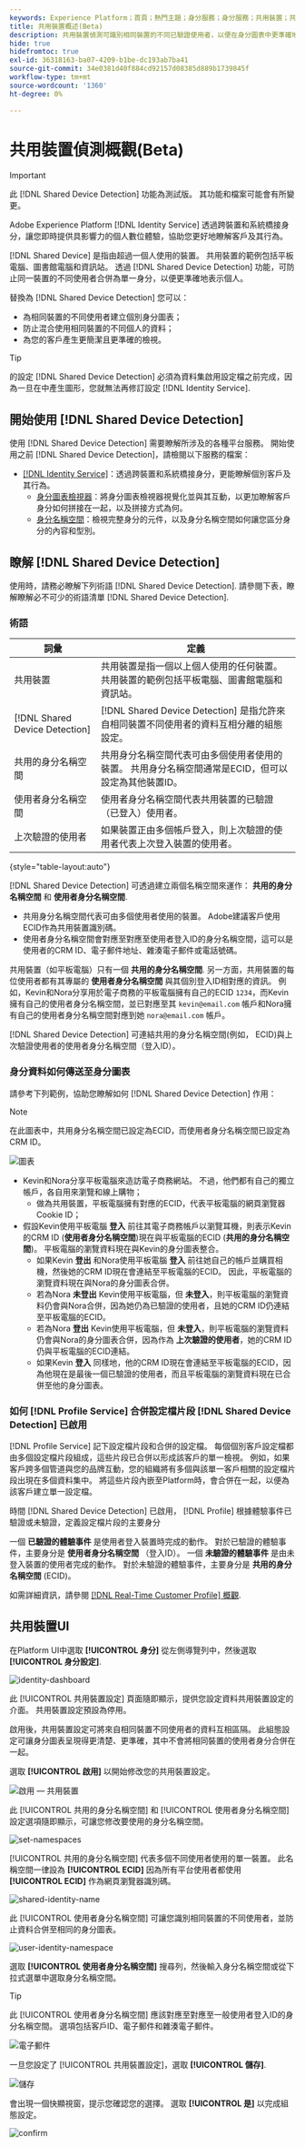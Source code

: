 ```yaml
---
keywords: Experience Platform；首頁；熱門主題；身分服務；身分服務；共用裝置；共用裝置
title: 共用裝置概述(Beta)
description: 共用裝置偵測可識別相同裝置的不同已驗證使用者，以便在身分圖表中更準確地呈現客戶資料
hide: true
hidefromtoc: true
exl-id: 36318163-ba07-4209-b1be-dc193ab7ba41
source-git-commit: 34e0381d40f884cd92157d08385d889b1739845f
workflow-type: tm+mt
source-wordcount: '1360'
ht-degree: 0%

---
```


# 共用裝置偵測概觀(Beta)

>[!IMPORTANT]
>
>此 [!DNL Shared Device Detection] 功能為測試版。 其功能和檔案可能會有所變更。

Adobe Experience Platform [!DNL Identity Service] 透過跨裝置和系統橋接身分，讓您即時提供具影響力的個人數位體驗，協助您更好地瞭解客戶及其行為。

[!DNL Shared Device] 是指由超過一個人使用的裝置。 共用裝置的範例包括平板電腦、圖書館電腦和資訊站。 透過 [!DNL Shared Device Detection] 功能，可防止同一裝置的不同使用者合併為單一身分，以便更準確地表示個人。

替換為 [!DNL Shared Device Detection] 您可以：

* 為相同裝置的不同使用者建立個別身分圖表；
* 防止混合使用相同裝置的不同個人的資料；
* 為您的客戶產生更簡潔且更準確的檢視。

>[!TIP]
>
>的設定 [!DNL Shared Device Detection] 必須為資料集啟用設定檔之前完成，因為一旦在中產生圖形，您就無法再修訂設定 [!DNL Identity Service].

## 開始使用 [!DNL Shared Device Detection]

使用 [!DNL Shared Device Detection] 需要瞭解所涉及的各種平台服務。 開始使用之前 [!DNL Shared Device Detection]，請檢閱以下服務的檔案：

* [[!DNL Identity Service]](../home.md)：透過跨裝置和系統橋接身分，更能瞭解個別客戶及其行為。
   * [身分圖表檢視器](./identity-graph-viewer.md)：將身分圖表檢視器視覺化並與其互動，以更加瞭解客戶身分如何拼接在一起，以及拼接方式為何。
   * [身分名稱空間](../namespaces.md)：檢視完整身分的元件，以及身分名稱空間如何讓您區分身分的內容和型別。

## 瞭解 [!DNL Shared Device Detection]

使用時，請務必瞭解下列術語
[!DNL Shared Device Detection]. 請參閱下表，瞭解瞭解必不可少的術語清單 [!DNL Shared Device Detection].

### 術語

| 詞彙 | 定義 |
| --- | --- |
| 共用裝置 | 共用裝置是指一個以上個人使用的任何裝置。 共用裝置的範例包括平板電腦、圖書館電腦和資訊站。 |
| [!DNL Shared Device Detection] | [!DNL Shared Device Detection] 是指允許來自相同裝置不同使用者的資料互相分離的組態設定。 |
| 共用的身分名稱空間 | 共用身分名稱空間代表可由多個使用者使用的裝置。 共用身分名稱空間通常是ECID，但可以設定為其他裝置ID。 |
| 使用者身分名稱空間 | 使用者身分名稱空間代表共用裝置的已驗證（已登入）使用者。 |
| 上次驗證的使用者 | 如果裝置正由多個帳戶登入，則上次驗證的使用者代表上次登入裝置的使用者。 |

{style="table-layout:auto"}

[!DNL Shared Device Detection] 可透過建立兩個名稱空間來運作： **共用的身分名稱空間** 和 **使用者身分名稱空間**.

* 共用身分名稱空間代表可由多個使用者使用的裝置。 Adobe建議客戶使用ECID作為共用裝置識別碼。
* 使用者身分名稱空間會對應至對應至使用者登入ID的身分名稱空間，這可以是使用者的CRM ID、電子郵件地址、雜湊電子郵件或電話號碼。

共用裝置（如平板電腦）只有一個 **共用的身分名稱空間**. 另一方面，共用裝置的每位使用者都有其專屬的 **使用者身分名稱空間** 與其個別登入ID相對應的資訊。 例如，Kevin和Nora分享用於電子商務的平板電腦擁有自己的ECID `1234`，而Kevin擁有自己的使用者身分名稱空間，並已對應至其 `kevin@email.com` 帳戶和Nora擁有自己的使用者身分名稱空間對應到她 `nora@email.com` 帳戶。

[!DNL Shared Device Detection] 可連結共用的身分名稱空間(例如， ECID)與上次驗證使用者的使用者身分名稱空間（登入ID）。

### 身分資料如何傳送至身分圖表

請參考下列範例，協助您瞭解如何 [!DNL Shared Device Detection] 作用：

>[!NOTE]
>
>在此圖表中，共用身分名稱空間已設定為ECID，而使用者身分名稱空間已設定為CRM ID。

![圖表](../images/shared-device/diagram.png)

* Kevin和Nora分享平板電腦來造訪電子商務網站。 不過，他們都有自己的獨立帳戶，各自用來瀏覽和線上購物；
   * 做為共用裝置，平板電腦擁有對應的ECID，代表平板電腦的網頁瀏覽器Cookie ID；
* 假設Kevin使用平板電腦 **登入** 前往其電子商務帳戶以瀏覽耳機，則表示Kevin的CRM ID (**使用者身分名稱空間**)現在與平板電腦的ECID (**共用的身分名稱空間**)。 平板電腦的瀏覽資料現在與Kevin的身分圖表整合。
   * 如果Kevin **登出** 和Nora使用平板電腦 **登入** 前往她自己的帳戶並購買相機，然後她的CRM ID現在會連結至平板電腦的ECID。 因此，平板電腦的瀏覽資料現在與Nora的身分圖表合併。
   * 若為Nora **未登出** Kevin使用平板電腦，但 **未登入**，則平板電腦的瀏覽資料仍會與Nora合併，因為她仍為已驗證的使用者，且她的CRM ID仍連結至平板電腦的ECID。
   * 若為Nora **登出** Kevin使用平板電腦，但 **未登入**，則平板電腦的瀏覽資料仍會與Nora的身分圖表合併，因為作為 **上次驗證的使用者**，她的CRM ID仍與平板電腦的ECID連結。
   * 如果Kevin **登入** 同樣地，他的CRM ID現在會連結至平板電腦的ECID，因為他現在是最後一個已驗證的使用者，而且平板電腦的瀏覽資料現在已合併至他的身分圖表。

### 如何 [!DNL Profile Service] 合併設定檔片段 [!DNL Shared Device Detection] 已啟用

[!DNL Profile Service] 記下設定檔片段和合併的設定檔。 每個個別客戶設定檔都由多個設定檔片段組成，這些片段已合併以形成該客戶的單一檢視。 例如，如果客戶跨多個管道與您的品牌互動，您的組織將有多個與該單一客戶相關的設定檔片段出現在多個資料集中。 將這些片段內嵌至Platform時，會合併在一起，以便為該客戶建立單一設定檔。

時間 [!DNL Shared Device Detection] 已啟用， [!DNL Profile] 根據體驗事件已驗證或未驗證，定義設定檔片段的主要身分

一個 **已驗證的體驗事件** 是使用者登入裝置時完成的動作。 對於已驗證的體驗事件，主要身分是 **使用者身分名稱空間** （登入ID）。 一個 **未驗證的體驗事件** 是由未登入裝置的使用者完成的動作。 對於未驗證的體驗事件，主要身分是 **共用的身分名稱空間** (ECID)。

如需詳細資訊，請參閱  [[!DNL Real-Time Customer Profile] 概觀](../../profile/home.md).

## 共用裝置UI

在Platform UI中選取 **[!UICONTROL 身分]** 從左側導覽列中，然後選取 **[!UICONTROL 身分設定]**.

![identity-dashboard](../images/shared-device/identity-dashboard.png)

此 [!UICONTROL 共用裝置設定] 頁面隨即顯示，提供您設定資料共用裝置設定的介面。 共用裝置設定預設為停用。

啟用後，共用裝置設定可將來自相同裝置不同使用者的資料互相區隔。 此組態設定可讓身分圖表呈現得更清楚、更準確，其中不會將相同裝置的使用者身分合併在一起。

選取 **[!UICONTROL 啟用]** 以開始修改您的共用裝置設定。

![啟用 — 共用裝置](../images/shared-device/enable-shared-device.png)

此 [!UICONTROL 共用的身分名稱空間] 和 [!UICONTROL 使用者身分名稱空間] 設定選項隨即顯示，可讓您修改要使用的身分名稱空間。

![set-namespaces](../images/shared-device/set-namespaces.png)

[!UICONTROL 共用的身分名稱空間] 代表多個不同使用者使用的單一裝置。 此名稱空間一律設為 **[!UICONTROL ECID]** 因為所有平台使用者都使用 **[!UICONTROL ECID]** 作為網頁瀏覽器識別碼。

![shared-identity-name](../images/shared-device/shared-identity-namespace.png)

此 [!UICONTROL 使用者身分名稱空間] 可讓您識別相同裝置的不同使用者，並防止資料合併至相同的身分圖表。

![user-identity-namespace](../images/shared-device/user-identity-namespace.png)

選取 **[!UICONTROL 使用者身分名稱空間]** 搜尋列，然後輸入身分名稱空間或從下拉式選單中選取身分名稱空間。

>[!TIP]
>
>此 [!UICONTROL 使用者身分名稱空間] 應該對應至對應至一般使用者登入ID的身分名稱空間。 選項包括客戶ID、電子郵件和雜湊電子郵件。

![電子郵件](../images/shared-device/emails.png)

一旦您設定了 [!UICONTROL 共用裝置設定]，選取 **[!UICONTROL 儲存]**.

![儲存](../images/shared-device/save.png)

會出現一個快顯視窗，提示您確認您的選擇。 選取 **[!UICONTROL 是]** 以完成組態設定。

![confirm](../images/shared-device/confirm.png)

